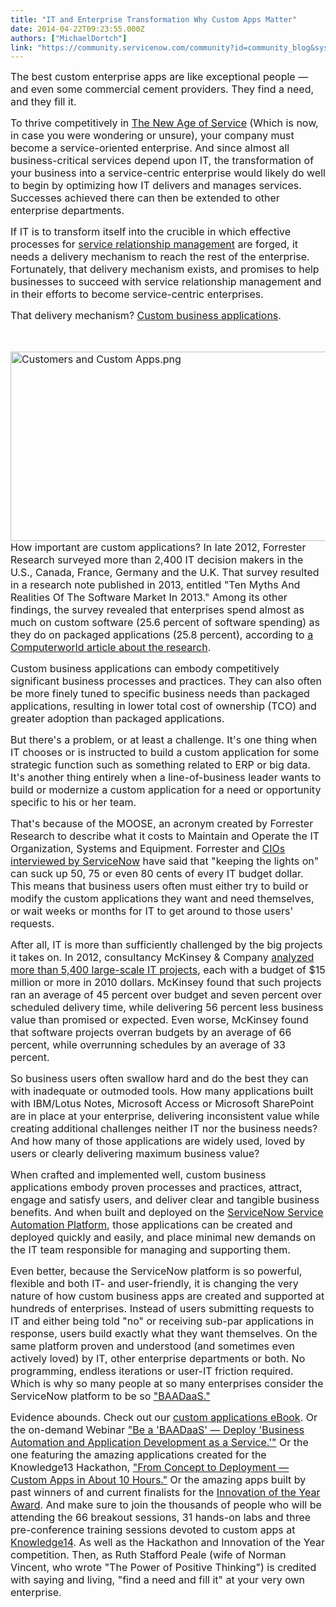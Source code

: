 ```yaml
---
title: "IT and Enterprise Transformation Why Custom Apps Matter"
date: 2014-04-22T09:23:55.000Z
authors: ["MichaelDortch"]
link: "https://community.servicenow.com/community?id=community_blog&sys_id=1c2de2e5dbd0dbc01dcaf3231f96193b"
---
```

<p><span style="font-size: 12pt;">The best custom enterprise apps are like exceptional people — and even some commercial cement providers. They find a need, and they fill it.</span></p><p></p><p><span style="font-size: 12pt;">To thrive competitively in <a title="k-custom" class="jive-link-custom" href="http://www.servicenow.com/company/media/blog/the-new-age-of-service-is-now.html" target="_blank">The New Age of Service</a> (Which is now, in case you were wondering or unsure), your company must become a service-oriented enterprise. And since almost all business-critical services depend upon IT, the transformation of your business into a service-centric enterprise would likely do well to begin by optimizing how IT delivers and manages services. Successes achieved there can then be extended to other enterprise departments.</span></p><p></p><p><span style="font-size: 12pt;">If IT is to transform itself into the crucible in which effective processes for <a title="k-custom" class="jive-link-custom" href="http://www.servicenow.com/solutions/service-relationship-management.html" target="_blank">service relationship management</a> are forged, it needs a delivery mechanism to reach the rest of the enterprise. Fortunately, that delivery mechanism exists, and promises to help businesses to succeed with service relationship management and in their efforts to become service-centric enterprises.</span></p><p></p><p><span style="font-size: 12pt;">That delivery mechanism? <a title="k-custom" class="jive-link-custom" href="http://www.servicenow.com/products/service-automation-platform/custom-application-development.html" target="_blank">Custom business applications</a>. </span></p><p><span style="font-size: 12pt;"><br/></span></p><p><span style="font-size: 12pt;"><img   alt="Customers and Custom Apps.png" class="image-0 jive-image" src="2c5f30cedb5c9304b322f4621f96198c.iix" style="height: 303px; width: 620px; float: left;"/>How important are custom applications? In late 2012, Forrester Research surveyed more than 2,400 IT decision makers in the U.S., Canada, France, Germany and the U.K. That survey resulted in a research note published in 2013, entitled "Ten Myths And Realities Of The Software Market In 2013." Among its other findings, the survey revealed that enterprises spend almost as much on custom software (25.6 percent of software spending) as they do on packaged applications (25.8 percent), according to <a title="k-custom" class="jive-link-custom" href="http://www.computerworld.com/s/article/9241447/Forrester_dispels_39_myths_39_about_software_industry_trends_in_2013" target="_blank">a Computerworld article about the research</a>. </span></p><p></p><p><span style="font-size: 12pt;">Custom business applications can embody competitively significant business processes and practices. They can also often be more finely tuned to specific business needs than packaged applications, resulting in lower total cost of ownership (TCO) and greater adoption than packaged applications. </span></p><p></p><p><span style="font-size: 12pt;">But there's a problem, or at least a challenge. It's one thing when IT chooses or is instructed to build a custom application for some strategic function such as something related to ERP or big data. It's another thing entirely when a line-of-business leader wants to build or modernize a custom application for a need or opportunity specific to his or her team. </span></p><p></p><p><span style="font-size: 12pt;">That's because of the MOOSE, an acronym created by Forrester Research to describe what it costs to Maintain and Operate the IT Organization, Systems and Equipment. Forrester and <a title="k-custom" class="jive-link-custom" href="http://info.servicenow.com/LP=1924" target="_blank">CIOs interviewed by ServiceNow</a> have said that "keeping the lights on" can suck up 50, 75 or even 80 cents of every IT budget dollar. This means that business users often must either try to build or modify the custom applications they want and need themselves, or wait weeks or months for IT to get around to those users' requests. </span></p><p></p><p><span style="font-size: 12pt;">After all, IT is more than sufficiently challenged by the big projects it takes on. In 2012, consultancy McKinsey &amp; Company <a title="k-custom" class="jive-link-custom" href="http://www.mckinsey.com/insights/business_technology/delivering_large-scale_it_projects_on_time_on_budget_and_on_value" target="_blank">analyzed more than 5,400 large-scale IT projects</a>, each with a budget of $15 million or more in 2010 dollars. McKinsey found that such projects ran an average of 45 percent over budget and seven percent over scheduled delivery time, while delivering 56 percent less business value than promised or expected. Even worse, McKinsey found that software projects overran budgets by an average of 66 percent, while overrunning schedules by an average of 33 percent. </span></p><p></p><p><span style="font-size: 12pt;">So business users often swallow hard and do the best they can with inadequate or outmoded tools. How many applications built with IBM/Lotus Notes, Microsoft Access or Microsoft SharePoint are in place at your enterprise, delivering inconsistent value while creating additional challenges neither IT nor the business needs? And how many of those applications are widely used, loved by users or clearly delivering maximum business value? </span></p><p></p><p><span style="font-size: 12pt;">When crafted and implemented well, custom business applications embody proven processes and practices, attract, engage and satisfy users, and deliver clear and tangible business benefits. And when built and deployed on the <a title="k-custom" class="jive-link-custom" href="http://www.servicenow.com/products/service-automation-platform.html" target="_blank"> ServiceNow Service Automation Platform</a>, those applications can be created and deployed quickly and easily, and place minimal new demands on the IT team responsible for managing and supporting them. </span></p><p></p><p><span style="font-size: 12pt;">Even better, because the ServiceNow platform is so powerful, flexible and both IT- and user-friendly, it is changing the very nature of how custom business apps are created and supported at hundreds of enterprises. Instead of users submitting requests to IT and either being told "no" or receiving sub-par applications in response, users build exactly what they want themselves. On the same platform proven and understood (and sometimes even actively loved) by IT, other enterprise departments or both. No programming, endless iterations or user-IT friction required. Which is why so many people at so many enterprises consider the ServiceNow platform to be so <a title="" _jive_internal="true" href="/community/learn/blog/2013/12/19/2623">"BAADaaS."</a></span></p><p></p><p><span style="font-size: 12pt;">Evidence abounds. Check out our <a title="k-custom" class="jive-link-custom" href="http://www.servicenow.com/content/dam/servicenow/documents/corporate/Asset-Corp-SNCustomAppBook-24SEP13.pdf" target="_blank">custom applications eBook</a>. Or the on-demand Webinar <a title="k-custom" class="jive-link-custom" href="http://info.servicenow.com/LP=2163" target="_blank">"Be a 'BAADaaS' — Deploy 'Business Automation and Application Development as a Service.'"</a> Or the one featuring the amazing applications created for the Knowledge13 Hackathon, <a title="k-custom" class="jive-link-custom" href="http://info.servicenow.com/LP=1921" target="_blank">"From Concept to Deployment — Custom Apps in About 10 Hours."</a> Or the amazing apps built by past winners of and current finalists for the <a title="k-custom" class="jive-link-custom" href="http://www.servicenow.com/innovation.html" target="_blank">Innovation of the Year Award</a>. And make sure to join the thousands of people who will be attending the 66 breakout sessions, 31 hands-on labs and three pre-conference training sessions devoted to custom apps at <a title="k-custom" class="jive-link-custom" href="http://knowledge.servicenow.com/" target="_blank"> Knowledge14</a>. As well as the Hackathon and Innovation of the Year competition. Then, as Ruth Stafford Peale (wife of Norman Vincent, who wrote "The Power of Positive Thinking") is credited with saying and living, "find a need and fill it" at your very own enterprise.</span></p>
